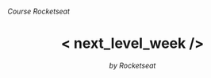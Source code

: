 <h6>Course Rocketseat</h6>
<h1 align="center"> < next_level_week /> </h1>
<h6 align="center">by Rocketseat</h6>


